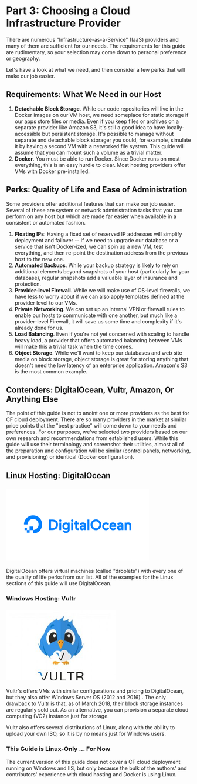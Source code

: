 # Part 3: Choosing a Cloud Infrastructure Provider

There are numerous "Infrastructure-as-a-Service" \(IaaS\) providers and many of them are sufficient for our needs. The requirements for this guide are rudimentary, so your selection may come down to personal preference or geography.

Let's have a look at what we need, and then consider a few perks that will make our job easier.

## Requirements: What We Need in our Host

1. **Detachable** **Block Storage**. While our code repositories will live in the Docker images on our VM host, we need someplace for static storage if our apps store files or media. Even if you keep files or archives on a separate provider like Amazon S3, it's still a good idea to have locally-accessible but persistent storage. It's possible to manage without separate and detachable block storage; you could, for example, simulate it by having a second VM with a networked file system. This guide will assume that you can mount such a volume as a trivial matter.
2. **Docker**. You must be able to run Docker. Since Docker runs on most everything, this is an easy hurdle to clear. Most hosting providers offer VMs with Docker pre-installed.

## Perks: Quality of Life and Ease of Administration

Some providers offer additional features that can make our job easier. Several of these are system or network administration tasks that you can perform on any host but which are made far easier when available in a consistent or automated fashion.

1. **Floating IPs**: Having a fixed set of reserved IP addresses will simplify deployment and failover -- if we need to upgrade our database or a service that isn't Docker-ized, we can spin up a new VM, test everything, and then re-point the destination address from the previous host to the new one.
2. **Automated Backups**. While your backup strategy is likely to rely on additional elements beyond snapshots of your host \(particularly for your database\), regular snapshots add a valuable layer of insurance and protection.
3. **Provider-level Firewall**. While we will make use of OS-level firewalls, we have less to worry about if we can also apply templates defined at the provider level to our VMs.
4. **Private Networking**. We can set up an internal VPN or firewall rules to enable our hosts to communicate with one another, but much like a provider-level Firewall, it will save us some time and complexity if it's already done for us.
5. **Load Balancing**. Even if you're not yet concerned with scaling to handle heavy load, a provider that offers automated balancing between VMs will make this a trivial task when the time comes.
6. **Object Storage**. While we'll want to keep our databases and web site media on block storage, object storage is great for storing anything that doesn't need the low latency of an enterprise application. Amazon's S3 is the most common example.

## Contenders: DigitalOcean, Vultr, Amazon, Or Anything Else

The point of this guide is not to anoint one or more providers as the best for CF cloud deployment. There are so many providers in the market at similar price points that the "best practice" will come down to your needs and preferences. For our purposes, we've selected two providers based on our own research and recommendations from established users. While this guide will use their terminology and screenshot their utilities, almost all of the preparation and configuration will be similar \(control panels, networking, and provisioning\) or identical \(Docker configuration\).

## Linux Hosting: DigitalOcean

### ![](/assets/digitalocean_1_390x195.png)

DigitalOcean offers virtual machines \(called "droplets"\) with every one of the quality of life perks from our list.  All of the examples for the Linux sections of this guide will use DigitalOcean. 

### Windows Hosting: Vultr

### ![](/assets/Vultr-VPS-Review_00-300x190.jpg)

Vultr's offers VMs with similar configurations and pricing to DigitalOcean, but they also offer Windows Server OS \(2012 and 2016\) . The only drawback to Vultr is that, as of March 2018, their block storage instances are regularly sold out. As an alternative, you can provision a separate cloud computing \(VC2\) instance just for storage.

Vultr also offers several distributions of Linux, along with the ability to upload your own ISO, so it is by no means just for Windows users.

### This Guide is Linux-Only ... For Now

The current version of this guide does not cover a CF cloud deployment running on Windows and IIS, but only because the bulk of the authors' and contributors' experience with cloud hosting and Docker is using Linux. 

